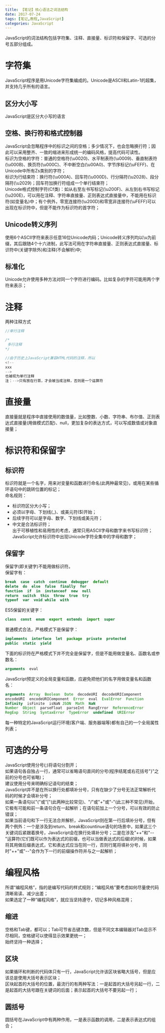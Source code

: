 ```yaml
---
title: 【笔记】核心语法之词法结构
date: 2017-07-24
tags: [笔记,教程,JavaScript]
categories: JavaScript
---
```

JavaScript的词法结构包括字符集、注释、直接量、标识符和保留字、可选的分号五部分组成。

# 字符集
JavaScript程序是用Unicode字符集编成的。Unicode是ASCII和Latin-1的超集，并支持几乎所有的语言。
## 区分大小写
JavaScript是区分大小写的语言
## 空格、换行符和格式控制器
JavaScript会忽略程序中的标识之间的空格；多少情况下，也会忽略换行符；因此可以采用整齐、一致的缩进来形成统一的编码风格，提高代码可读性。    
标识为空格的字符：普通的空格符(\u0020)、水平制表符(\u0009)、垂直制表符(\u000B)、换页符(\u000C)、不中断空白(\u00A0)、字节序标记(\uFEFF)、在Unicode中所有Zs类别的字符；    
标识为行结束符：换行符(\u000A)、回车符(\u000D)、行分隔符(\u2028)、段分隔符(\u2029)；回车符加换行符组成一个单行结束符；    
Unicode格式控制字符(Cf类)：如从右至左书写标记(\u200F)、从左到右书写标记(\u200E)，可以用在注释、字符串直接量、正则表达式直接量中，不能用在标识符(如变量名)中；有个例外，零宽连接符(\u200D)和零宽非连接符(\uFEFF)可以出现在标识符中，但是不能作为标识符的首字符；
<!-- more -->
## Unicode转义序列
使用6个ASCII字符来表示任意16位Unicode内码；Unicode转义序列均以\u为前缀，其后跟随4个十六进制，此写法可用在字符串直接量、正则表达式直接量、标识符中(关键字除外)和注释(不会解析)中;
## 标准化
Unicode允许使用多种方法对同一个字符进行编码。比如复杂的字符可能用两个字符来表示；

# 注释
两种注释方式
```javascript
//单行注释

/*
 多行注释
*/

//由于历史上JavaScript兼容HTML代码的注释，所以
<!-- 
xxx 
-->
也被视为单行注释
注：-->只有放在行首，才会被当成注释，否则是一个运算符
```

# 直接量
直接量就是程序中直接使用的数值量，比如整数、小数、字符串、布尔值、正则表达式直接量(用做模式匹配)、null，更加复杂的表达方式，可以写成数值或对象直接量；

# 标识符和保留字
## 标识符
标识符就是一个名字，用来对变量和函数进行命名(此两种最常见)，或用在某些循环语句中的跳转位置的标记；   
命名规则：
- 标识符区分大小写；
- 必须以字母、下划线(_)、或美元符($)开始；
- 后续字符可以是字母、数字、下划线或美元符； 
- 中文是合法标识符；   
出于可移植性和易用性的考虑，通常只用ASCII字母和数字来书写标识符；JavaScript允许标识符中出现Unicode字符全集中的字母和数字；

## 保留字
保留字(即关键字)不能用做标识符。    
保留字有：  
```javascript
break  case  catch  continue  debugger  default    
delete  do  else  false  finally  for    
function  if  in  instanceof  new  null    
return  switch  this  throw  true  try    
typeof  var  void while  with  
```
ES5保留的关键字：
```javascript
class  const  enum  export  extends  import  super
```
普通模式合法，严格模式下是保留字：
```javascript
implements  interface  let  package  private  protected    
public  static  yield
```
下面的标识符在严格模式下并不完全是保留字，但是不能用做变量名、函数名或参数名：
```javascript
arguments  eval
```
JavaScript预定义的全局变量和函数，应避免把他们的名字用做变量名和函数名：    
```javascript
arguments  Array  Boolean  Date  decodeURI  decodeURIComponent
encodeURI  encodeURIComponent  Error  eval  EvalError  Function
Infinity  isFinite  isNaN JSON  Math  NaN
Number  Object  parseFloat  parseInt  RangError  ReferenceError
RegExp  String  SyntaxError  TypeError  undefined  URIError
```
每一种特定的JavaScript运行环境(客户端、服务器端等)都有自己的一个全局属性列表；

# 可选的分号
JavaScript使用分号(;)将语句分割开；   
如果语句各自独占一行，通常可以省略语句直间的分号(程序结尾或右花括号"}"之前的分号也可省略)；    
建议使用分号来明确标记语句的结束；   
JavaScript并不是在所以换行处都填补分号，只有在缺少了分号无法正常解析代码的时候才会填补分号；   
如果一条语句以"("或"["(此两种比较常见)、"/"或"+"或"-"(此三种不常见)开始，它极有可能和前一条语句合在一起解析；在语句前加上一个分号，可以有效的防止错误；    
如果当前语句和下一行无法合并解析，JavaScript则在第一行后填补分号，但有两个例外：一个是涉及到return、break和countinue语句的场景中，如果这三个关键词后紧跟着换号，JavaScript会在换行处填补分号；二是在涉及"++"和"--"运算符(它们既可以作为表达式的前缀，也可以当做表达式的后缀)的时候，如果将其用做后缀表达式，它和表达式应当在同一行，否则行尾将填补分号，同时"++"或"--"会作为下一行的前缀操作符并与之一起解析；

# 编程风格
所谓“编程风格”，指的是编写代码的样式规则；“编程风格”要考虑如何尽量使代码清晰易读、减少出差；     
如果选定了一种“编程风格”，就应当坚持遵守，切记多种风格混用；     
## 缩进
空格和Tab键，都可以；Tab可节省击键次数，但是不同文本编辑器对Tab显示不尽相同，空格键可以使得显示效果更统一；     
始终坚持一种选择；          
## 区块
如果循环和判断的代码体只有一行，JavaScript允许该区块省略大括号，但是应该总是使用大括号表示区块；     
区块起首的大括号的位置，最流行的有两种写法：一是起首的大括号另起一行，二是起首的大括号跟在关键词的后面；表示起首的大括号不要另起一行；     
## 圆括号
圆括号在JavaScript中有两种作用，一是表示函数的调用，二是表示表达式的组合；
